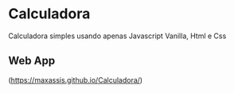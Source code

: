 # Calculadora
 Calculadora simples usando apenas Javascript Vanilla, Html e Css
 
## Web App
(https://maxassis.github.io/Calculadora/)
